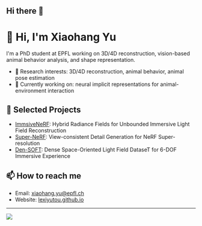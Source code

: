 ## Hi there 👋


# 👋 Hi, I'm Xiaohang Yu 

I'm a PhD student at EPFL working on 3D/4D reconstruction, vision-based animal behavior analysis, and shape representation.

- 🔬 Research interests: 3D/4D reconstruction, animal behavior, animal pose estimation
- 🧠 Currently working on: neural implicit representations for animal-environment interaction

## 📌 Selected Projects

- [ImmsiveNeRF](https://ieeexplore.ieee.org/document/10648850): Hybrid Radiance Fields for Unbounded Immersive Light Field Reconstruction
- [Super-NeRF](https://ieeexplore.ieee.org/document/10742507): View-consistent Detail Generation for NeRF Super-resolution
- [Den-SOFT](https://arxiv.org/abs/2403.09973): Dense Space-Oriented Light Field DataseT for 6-DOF Immersive Experience

## 📫 How to reach me

- Email: xiaohang.yu@epfl.ch
- Website: [lexiyutou.github.io](https://lexiyutou.github.io)

---

![](https://komarev.com/ghpvc/?username=lexiyutou&label=Profile%20views&color=0e75b6&style=flat)

